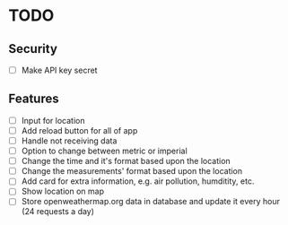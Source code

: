 # TODO

## Security

- [ ] Make API key secret

## Features

- [ ] Input for location
- [ ] Add reload button for all of app
- [ ] Handle not receiving data
- [ ] Option to change between metric or imperial
- [ ] Change the time and it's format based upon the location
- [ ] Change the measurements' format based upon the location
- [ ] Add card for extra information, e.g. air pollution, humditity, etc.
- [ ] Show location on map
- [ ] Store openweathermap.org data in database and update it every hour (24 requests a day)
